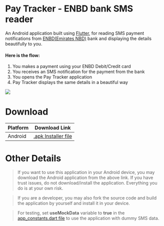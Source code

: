 # Pay Tracker - ENBD bank SMS reader
An Android application built using [Flutter](https://flutter.dev/), for reading SMS payment notifications from [ENBD(Emirates NBD)](https://www.emiratesnbd.com/en) bank and displaying the details beautifully to you.

#### Here is the flow:
1. You makes a payment using your ENBD Debit/Credit card
2. You receives an SMS notification for the payment from the bank
3. You opens the Pay Tracker application
4. Pay Tracker displays the same details in a beautiful way

[![](https://github.com/shaheer-deriv/pay-tracker/blob/main/Download/picture_pay_tracker_flutter_app_for_enbd.png)](https://github.com/shaheer-deriv/pay-tracker/blob/main/Download/picture_pay_tracker_flutter_app_for_enbd.png)

# Download
Platform  | Download Link
------------- | -------------
Android  | [.apk Installer file](https://github.com/shaheer-deriv/pay-tracker/blob/ea66c99850c8df14620194564d3a1dfcdb92fe0f/Download/android_app_pay_tracker.apk)

# Other Details
> If you want to use this application in your Android device, you may download the Android application from the above link. If you have trust issues, do not download/install the application. Everything you do is at your own risk.

> If you are a developer, you may also fork the source code and build the application by yourself and install it in your device.

> For testing, set **useMockData** variable to **true** in the [app_constants.dart file](https://github.com/shaheer-deriv/pay-tracker/blob/ea66c99850c8df14620194564d3a1dfcdb92fe0f/lib/constants/app_constants.dart) to use the application with dummy SMS data.